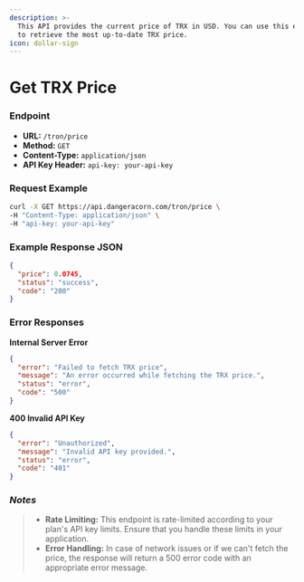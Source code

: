 ```yaml
---
description: >-
  This API provides the current price of TRX in USD. You can use this endpoint
  to retrieve the most up-to-date TRX price.
icon: dollar-sign
---
```


# Get TRX Price

### Endpoint

* **URL:** `/tron/price`
* **Method:** `GET`
* **Content-Type:** `application/json`
* **API Key Header:** `api-key: your-api-key`

### Request Example

```bash
curl -X GET https://api.dangeracorn.com/tron/price \
-H "Content-Type: application/json" \
-H "api-key: your-api-key"
```

### Example Response JSON

```json
{
  "price": 0.0745,
  "status": "success",
  "code": "200"
}
```

### **Error Responses**

**Internal Server Error**

```json
{
  "error": "Failed to fetch TRX price",
  "message": "An error occurred while fetching the TRX price.",
  "status": "error",
  "code": "500"
}
```

**400 Invalid API Key**

```json
{
  "error": "Unauthorized",
  "message": "Invalid API key provided.",
  "status": "error",
  "code": "401"
}
```

### _Notes_

> * **Rate Limiting:** This endpoint is rate-limited according to your plan's API key limits. Ensure that you handle these limits in your application.
> * **Error Handling:** In case of network issues or if we can't fetch the price, the response will return a 500 error code with an appropriate error message.
